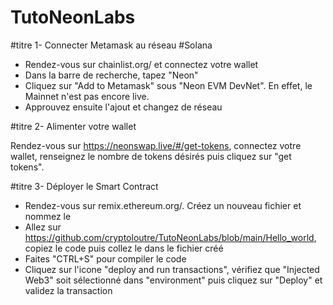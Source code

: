 # TutoNeonLabs

#titre 1- Connecter Metamask au réseau #Solana 

- Rendez-vous sur chainlist.org/ et connectez votre wallet
- Dans la barre de recherche, tapez "Neon"
- Cliquez sur "Add to Metamask" sous "Neon EVM DevNet". En effet, le Mainnet n'est pas encore live.
- Approuvez ensuite l'ajout et changez de réseau


#titre 2- Alimenter votre wallet 

Rendez-vous sur https://neonswap.live/#/get-tokens, connectez votre wallet, renseignez le nombre de tokens désirés puis cliquez sur "get tokens".


#titre 3- Déployer le Smart Contract

- Rendez-vous sur remix.ethereum.org/. Créez un nouveau fichier et nommez le
- Allez sur https://github.com/cryptoloutre/TutoNeonLabs/blob/main/Hello_world, copiez le code puis collez le dans le fichier créé
- Faites "CTRL+S" pour compiler le code
- Cliquez sur l'icone "deploy and run transactions", vérifiez que "Injected Web3" soit sélectionné dans "environment" puis cliquez sur "Deploy" et validez la transaction
